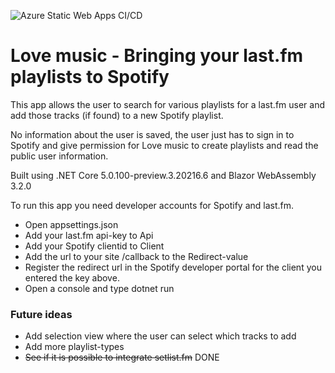 ![Azure Static Web Apps CI/CD](https://github.com/bjorndaniel/LoveMusic/workflows/Azure%20Static%20Web%20Apps%20CI/CD/badge.svg)
# Love music - Bringing your last.fm playlists to Spotify

This app allows the user to search for various playlists for a last.fm user and add those tracks (if found) to a new Spotify playlist.

No information about the user is saved, the user just has to sign in to Spotify and give permission for Love music to create playlists and read the public user information.

Built using .NET Core 5.0.100-preview.3.20216.6 and Blazor WebAssembly 3.2.0

To run this app you need developer accounts for Spotify and last.fm.
* Open appsettings.json
* Add your last.fm api-key to Api
* Add your Spotify clientid to Client
* Add the url to your site /callback to the Redirect-value
* Register the redirect url in the Spotify developer portal for the client you entered the key above.
* Open a console and type dotnet run

### Future ideas

  * Add selection view where the user can select which tracks to add
  * Add more playlist-types
  * <s>See if it is possible to integrate setlist.fm</s> DONE
  

